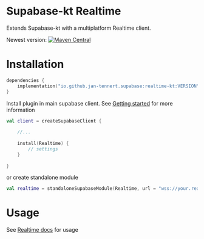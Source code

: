# Supabase-kt Realtime

Extends Supabase-kt with a multiplatform Realtime client.

Newest version: [![Maven Central](https://img.shields.io/maven-central/v/io.github.jan-tennert.supabase/supabase-kt)](https://search.maven.org/search?q=g%3Aio.github.jan-tennert.supabase)

# Installation

```kotlin
dependencies {
    implementation("io.github.jan-tennert.supabase:realtime-kt:VERSION")
}
```

Install plugin in main supabase client. See [Getting started](https://github.com/supabase-community/supabase-kt/wiki/Getting-Started) for more information
```kotlin
val client = createSupabaseClient {
    
    //...
    
    install(Realtime) {
        // settings
    }
    
}
```

or create standalone module
```kotlin
val realtime = standaloneSupabaseModule(Realtime, url = "wss://your.realtime.url.com", apiKey = "your-api-key")
```

# Usage

See [Realtime docs](https://github.com/supabase-community/supabase-kt/wiki/Realtime#usage) for usage